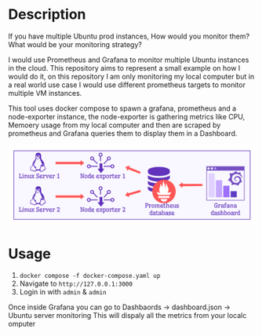 # Description

If you have multiple Ubuntu prod instances, How would you monitor them? What would be your monitoring strategy?

I would use Prometheus and Grafana to monitor multiple Ubuntu instances in the cloud.
This repository aims to represent a small example on how I would do it, on this repository I am only monitoring my local computer but in a real world use case I would use different prometheus targets to monitor multiple VM instances.

This tool uses docker compose to spawn a grafana, prometheus and a node-exporter instance, the node-exporter is gathering metrics like CPU, Memoery usage from my local computer and then are scraped by prometheus and Grafana queries them to display them in a Dashboard.

![Alt text](arch.png?raw=true "Architecture")

# Usage

1. `docker compose -f docker-compose.yaml up`
2. Navigate to `http://127.0.0.1:3000`
2. Login in with `admin` & `admin`

Once inside Grafana you can go to Dashbaords -> dashboard.json -> Ubuntu server monitoring
This will dispaly all the metrics from your localc omputer
